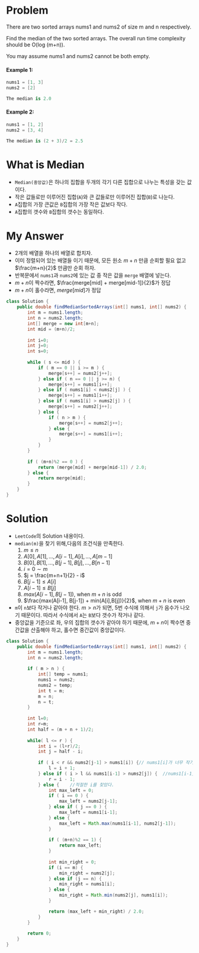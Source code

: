 # Problem

There are two sorted arrays nums1 and nums2 of size m and n respectively.

Find the median of the two sorted arrays. The overall run time complexity should be O(log (m+n)).

You may assume nums1 and nums2 cannot be both empty.

#### Example 1:

```swift
nums1 = [1, 3]
nums2 = [2]

The median is 2.0
```

#### Example 2:

```swift
nums1 = [1, 2]
nums2 = [3, 4]

The median is (2 + 3)/2 = 2.5
```
# What is Median

* `Median(중앙값)`은 하나의 집합을 두개의 각기 다른 집합으로 나누는 특성을 갖는 값이다.
* 작은 값들로만 이루어진 집합(`A`)와  큰 값들로만 이루어진 집합(`B`)로 나눈다.
* `A`집합의 가장 큰값은 `B`집합의 가장 작은 값보다 작다.
* `A`집합의 갯수와 `B`집합의 갯수는 동일하다.

# My Answer

* 2개의 배열을 하나의 배열로 합치자.
* 이미 정렬되어 있는 배열들 이기 때문에, 모든 원소 $m+n$ 만큼 순회할 필요 없고 $\frac{m+n}{2}$ 만큼만 순회 하자.
* 반복문에서 `nums1`과 `nums2`에 있는 값 중 작은 값을 `merge` 배열에 넣는다.
* $m+n$이 짝수라면, $\frac{merge[mid] + merge[mid-1]}{2}$가 정답
* $m+n$이 홀수라면, $merge[mid]$가 정답

```java
class Solution {
    public double findMedianSortedArrays(int[] nums1, int[] nums2) {
        int m = nums1.length;
        int n = nums2.length;
        int[] merge = new int[m+n];
        int mid = (m+n)/2;
        
        int i=0;
        int j=0;
        int s=0;
        
        while ( s <= mid ) {
            if ( m == 0 || i >= m ) {
                merge[s++] = nums2[j++];
            } else if ( n == 0 || j >= n) {
                merge[s++] = nums1[i++];
            } else if ( nums1[i] < nums2[j] ) {
                merge[s++] = nums1[i++];
            } else if ( nums1[i] > nums2[j] ) {
                merge[s++] = nums2[j++];
            } else {
                if ( n > m ) {
                    merge[s++] = nums2[j++];
                } else {
                    merge[s++] = nums1[i++];
                }
            }            
        }
   
        if ( (m+n)%2 == 0 ) {
            return (merge[mid] + merge[mid-1]) / 2.0;
        } else {
            return merge[mid];
        }        
    }
}
```


# Solution
  
* `LeetCode`의 Solution 내용이다.
* `median(m)`을 찾기 위해,다음의 조건식을 만족한다.     
    1. $m \le n$    
    2. $A[0], A[1],..., A[i-1], A[i],..., A[m-1]$
    3. $B[0], B[1],..., B[j-1], B[j],..., B[n-1]$
    4. $i = 0 \sim m$
    5. $j = \frac{m+n+1}{2} - i$
    6. $B[j-1] \le A[i]$
    7. $A[i-1] \le B[j]$
    8. $max(A[i-1], B[j-1])$, when $m+n$ is odd
    9. $\frac{max(A[i-1], B[j-1]) + min(A[i],B[j])}{2}$, when $m+n$ is even    
* `m`이 `n`보다 작거나 같아야 한다. $m > n$가 되면, 5번 수식에 의해서 `j`가 음수가 나오기 때문이다. 따라서 수식에서 `A`는 `B`보다 갯수가 작거나 같다.
* 중앙값을 기준으로 좌, 우의 집합의 갯수가 같아야 하기 때문에, $m+n$이 짝수면 중간값을 산출해야 하고, 홀수면 중간값이 중앙값이다.

```java
class Solution {
    public double findMedianSortedArrays(int[] nums1, int[] nums2) {
        int m = nums1.length;
        int n = nums2.length;
        
        if ( m > n ) {
            int[] temp = nums1;
            nums1 = nums2;
            nums2 = temp;
            int t = m;
            m = n;
            n = t;           
        }
        
        int l=0;
        int r=m;
        int half = (m + n + 1)/2;
        
        while( l <= r ) {
            int i = (l+r)/2;
            int j = half - i;
            
            if ( i < r && nums2[j-1] > nums1[i]) {// nums1[i]가 너무 작기 때문에, 다음 값을 찾기 위해서 증가 시켜준다.
                l = i + 1;
            } else if ( i > l && nums1[i-1] > nums2[j]) {  //nums1[i-1]이 너무 크기 때문에, 다음 값을 찾기 위해서 감소 시켜준다.
                r = i - 1;
            } else {    //적절한 i를 찾았다.
                int max_left = 0;
                if ( i == 0 ) {
                    max_left = nums2[j-1];
                } else if ( j == 0 ) {
                    max_left = nums1[i-1];
                } else {
                    max_left = Math.max(nums1[i-1], nums2[j-1]);
                }
                
                if ( (m+n)%2 == 1) {
                    return max_left;
                }
                
                int min_right = 0;
                if (i == m) {
                    min_right = nums2[j];
                } else if (j == n) { 
                    min_right = nums1[i];
                } else { 
                    min_right = Math.min(nums2[j], nums1[i]);
                }

                return (max_left + min_right) / 2.0;
            }
        }
        
        return 0;
    }
}
```

